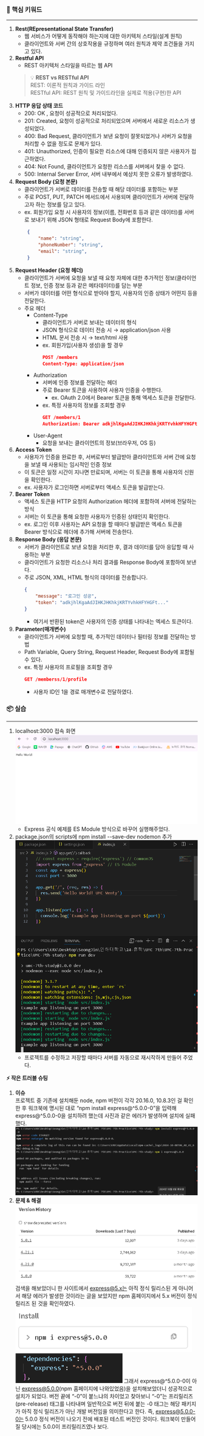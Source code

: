 ### 🎯 핵심 키워드
---
1. **Rest(REpresentational State Transfer)**
    - 웹 서비스가 어떻게 동작해야 하는지에 대한 아키텍처 스타일(설계 원칙)
    - 클라이언트와 서버 간의 상호작용을 규정하며 여러 원칙과 제약 조건들을 가지고 있다.
2. **Restful API**
    - REST 아키텍처 스타일을 따르는 웹 API
    > 💡 **REST vs RESTful API**<br/>
    > REST: 이론적 원칙과 가이드 라인<br/>
    RESTful API: REST 원칙 및 가이드라인을 실제로 적용(구현)한 API
3. **HTTP 응답 상태 코드**
    - 200: OK , 요청이 성공적으로 처리되었다.
    - 201: Created, 요청이 성공적으로 처리되었으며 서버에서 새로운 리소스가 생성되었다.
    - 400: Bad Request, 클라이언트가 보낸 요청이 잘못되었거나 서버가 요청을 처리할 수 없을 정도로 문제가 있다.
    - 401: Unauthorized, 인증이 필요한 리소스에 대해 인증되지 않은 사용자가 접근하였다.
    - 404: Not Found, 클라이언트가 요청한 리소스를 서버에서 찾을 수 없다.
    - 500: Internal Server Error, 서버 내부에서 예상치 못한 오류가 발생하였다.
4. **Request Body (요청 본문)**
    - 클라이언트가 서버로 데이터를 전송할 때 해당 데이터를 포함하는 부분
    - 주로 POST, PUT, PATCH 메서드에서 사용되며 클라이언트가 서버에 전달하고자 하는 정보를 담고 있다.
    - ex. 회원가입 요청 시 사용자의 정보(이름, 전화번호 등과 같은 데이터)를 서버로 보내기 위해 JSON 형태로 Request Body에 포함한다.
        ```json
         {
        	 "name": "string",
        	 "phoneNumber": "string",
        	 "email": "string",
         }
        ```
5. **Request Header (요청 헤더)**
    - 클라이언트가 서버에 요청을 보낼 때 요청 자체에 대한 추가적인 정보(클라이언트 정보, 인증 정보 등과 같은 메타데이터)를 담는 부분
    - 서버가 데이터를 어떤 형식으로 받아야 할지, 사용자의 인증 상태가 어떤지 등을 전달한다.
    - 주요 헤더
        - Content-Type
            - 클라이언트가 서버로 보내는 데이터의 형식
            - JSON 형식으로 데이터 전송 시 → application/json 사용
            - HTML 문서 전송 시 → text/html 사용
            - ex. 회원가입(사용자 생성)을 할 경우
                ```json
                POST /members
                Content-Type: application/json
                ```
        - Authorization
            - 서버에 인증 정보를 전달하는 헤더
            - 주로 Bearer 토큰을 사용하여 사용자 인증을 수행한다.
                - ex. OAuth 2.0에서 Bearer 토큰을 통해 엑세스 토큰을 전달한다.
            - ex. 특정 사용자의 정보를 조회할 경우
                ```json
                GET /members/1
                Authorization: Bearer adkjhlKgaAdJIHKJHKhkjKRTYvhkHFYHGFt...
                ```
        - User-Agent
            - 요청을 보내는 클라이언트의 정보(브라우저, OS 등)
6. **Access Token**
    - 사용자가 인증을 완료한 후, 서버로부터 발급받아 클라이언트와 서버 간에 요청을 보낼 때 사용되는 임시적인 인증 정보
    - 이 토큰은 일정 시간이 지나면 만료되며, 서버는 이 토큰을 통해 사용자의 신원을 확인한다.
    - ex. 사용자가 로그인하면 서버로부터 액세스 토큰을 발급받는다.
7. **Bearer Token** 
    - 액세스 토큰을 HTTP 요청의 Authorization 헤더에 포함하여 서버에 전달하는 방식
    - 서버는 이 토큰을 통해 요청한 사용자가 인증된 상태인지 확인한다.
    - ex. 로그인 이후 사용자는 API 요청을 할 때마다 발급받은 엑세스 토큰을 Bearer 방식으로 헤더에 추가해 서버에 전송한다.
8. **Response Body (응답 본문)**
    - 서버가 클라이언트로 보낸 요청을 처리한 후, 결과 데이터를 담아 응답할 때 사용하는 부분
    - 클라이언트가 요청한 리소스나 처리 결과를 Response Body에 포함하여 보낸다.
    - 주로 JSON, XML, HTML 형식의 데이터를 전송합니다.
        ```json
        {
        	"message": "로그인 성공",
        	"token": "adkjhlKgaAdJIHKJHKhkjKRTYvhkHFYHGFt..."
        }
        ```
        - 여기서 반환된 token은 사용자의 인증 상태를 나타내는 엑세스 토큰이다.
9. **Parameter(매개변수)**
    - 클라이언트가 서버에 요청할 때, 추가적인 데이터나 필터링 정보를 전달하는 방법
    - Path Variable,  Query String, Request Header, Request Body에 포함될 수 있다.
    - ex. 특정 사용자의 프로필을 조회할 경우
        ```json
        GET /memberss/1/profile
        ```
        - 사용자 ID인 1을 경로 매개변수로 전달하였다.

### 📦 실습
---
1. localhost:3000 접속 화면
    ![images/실습1-hello-world.png](images/실습1-hello-world.png)
    - Express 공식 예제를 ES Module 방식으로 바꾸어 실행해주었다.
1. package.json의 scripts에 npm install --save-dev nodemon 추가
    ![images/실습2-nodemon.png](images/실습2-nodemon.png)
    - 프로젝트를 수정하고 저장할 때마다 서버를 자동으로 재시작하게 만들어 주었다.

**⚡ 작은 트러블 슈팅**
1. **이슈**<br/>
    프로젝트 중 기존에 설치해둔 node, npm 버전이 각각 20.16.0, 10.8.3인 걸 확인한 후 워크북에 명시된 대로 “npm install express@^5.0.0-0”을 입력해 express@^5.0.0-0을 설치하려 했는데 사진과 같은 에러가 발생하며 설치에 실패했다.
    ![images/트러블슈팅-에러.png](images/트러블슈팅-에러.png)
2. **문제 & 해결**
    ![images/트러블슈팅-문제탐색-1.png](images/트러블슈팅-문제탐색-1.png)
    검색을 해보았더니 한 사이트에서 express@5.x는 아직 정식 릴리스된 게 아니어서 해당 에러가 발생한 것이라는 글을 보았지만 npm 홈페이지에서 5.x 버전이 정식 릴리즈 된 것을 확인하였다.
    ![images/트러블슈팅-문제탐색-2.png](images/트러블슈팅-문제탐색-2.png)
    ![images/트러블슈팅-문제해결.png](images/트러블슈팅-문제해결.png)
    그래서 express@^5.0.0-0이 아닌 express@5.0.0(npm 홈페이지에 나와있었음)을 설치해보았더니 성공적으로 설치가 되었다. 버전 끝에 “-0”이 붙느냐의 차이었고 찾아보니 “-0”는 프리릴리즈(pre-release) 태그를 나타내며 일반적으로 버전 뒤에 붙는 -0 태그는 해당 패키지가 아직 정식 릴리즈가 아닌 개발 버전임을 의미한다고 한다. 즉, express@5.0.0-0는 5.0.0 정식 버전이 나오기 전에 배포된 테스트 버전인 것이다. 워크북이 만들어질 당시에는 5.0.0이 프리릴리즈였나 보다. 
